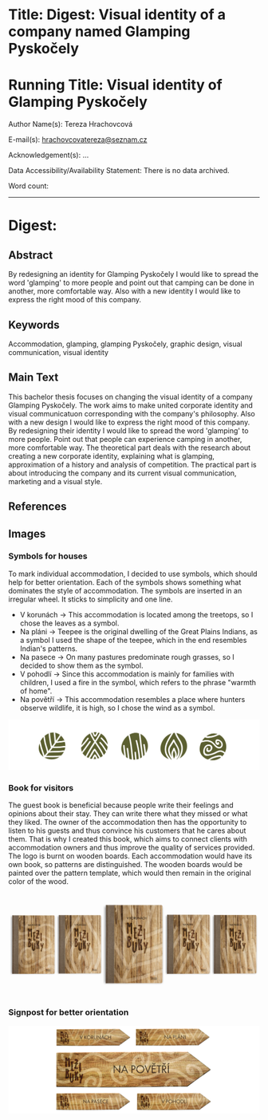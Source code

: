 # Title: Digest: Visual identity of a company named Glamping Pyskočely

# Running Title: Visual identity of Glamping Pyskočely

Author Name(s): Tereza Hrachovcová

E-mail(s): hrachovcovatereza@seznam.cz

Acknowledgement(s): …

Data Accessibility/Availability Statement: There is no data archived.

<!-- See https://www.cambridge.org/core/services/authors/open-data/data-availability-statements -->

Word count: <!-- Digests should be approximately 500 words. Everything below, including headings, image captions, etc., except references. -->

- - -

# Digest: <!-- Full title from above -->

## Abstract
By redesigning an identity for Glamping Pyskočely I would like to spread the word 'glamping' to more people and point out that camping can be done in another, more comfortable way. Also with a new identity I would like to express the right mood of this company.

## Keywords

Accommodation, glamping, glamping Pyskočely, graphic design, visual communication, visual identity

## Main Text
This bachelor thesis focuses on changing the visual identity of a company Glamping Pyskočely. The work aims to make united corporate identity and visual communicatuon corresponding with the company's philosophy.  Also with a new design I would like to express the right mood of this company. By redesigning their identity I would like to spread the word 'glamping' to more people. Point out that people can experience camping in another, more comfortable way. 
The theoretical part deals with the research about creating a new corporate identity, explaining what is glamping, approximation of a history and analysis of competition. The practical part is about introducing the company and its current visual communication, marketing and a visual style. 

## References


## Images
### Symbols for houses
To mark individual accommodation, I decided to use symbols, which should help for better orientation. Each of the symbols shows something what dominates the style of accommodation. The symbols are inserted in an irregular wheel. It sticks to simplicity and one line.
- V korunách → This accommodation is located among the treetops, so I chose the leaves as a symbol.
- Na pláni → Teepee is the original dwelling of the Great Plains Indians, as a symbol I used the shape of the teepee, which in the end resembles Indian's patterns.
- Na pasece → On many pastures predominate rough grasses, so I decided to show them as the symbol.
- V pohodlí → Since this accommodation is mainly for families with children, I used a fire in the symbol, which refers to the phrase "warmth of home".
- Na povětří → This accommodation resembles a place where hunters observe wildlife, it is high, so I chose the wind as a symbol.

![Symbols.](img/symboly.png)

### Book for visitors
The guest book is beneficial because people write their feelings and opinions about their stay. They can write there what they missed or what they liked. The owner of the accommodation then has the opportunity to listen to his guests and thus convince his customers that he cares about them. That is why I created this book, which aims to connect clients with accommodation owners and thus improve the quality of services provided. The logo is burnt on wooden boards. Each accommodation would have its own book, so patterns are distinguished. The wooden boards would be painted over the pattern template, which would then remain in the original color of the wood. 

![Book.](img/kniha.jpg)

### Signpost for better orientation
![Signpost.](img/rozcestnik1.jpg)
